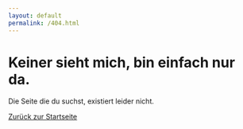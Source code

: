 ```yaml
---
layout: default
permalink: /404.html
---
```


# Keiner sieht mich, bin einfach nur da.

Die Seite die du suchst, existiert leider nicht.

[Zurück zur Startseite](/index.html)
